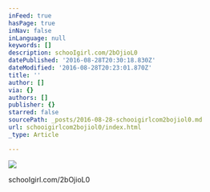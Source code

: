 ```yaml
---
inFeed: true
hasPage: true
inNav: false
inLanguage: null
keywords: []
description: schooIgirl.com/2bOjioL0
datePublished: '2016-08-28T20:30:18.830Z'
dateModified: '2016-08-28T20:23:01.870Z'
title: ''
author: []
via: {}
authors: []
publisher: {}
starred: false
sourcePath: _posts/2016-08-28-schooigirlcom2bojiol0.md
url: schooigirlcom2bojiol0/index.html
_type: Article

---
```

![](https://the-grid-user-content.s3-us-west-2.amazonaws.com/e89c0bc9-c2af-4c07-a74b-940c2ac4345f.jpg)

schooIgirl.com/2bOjioL0